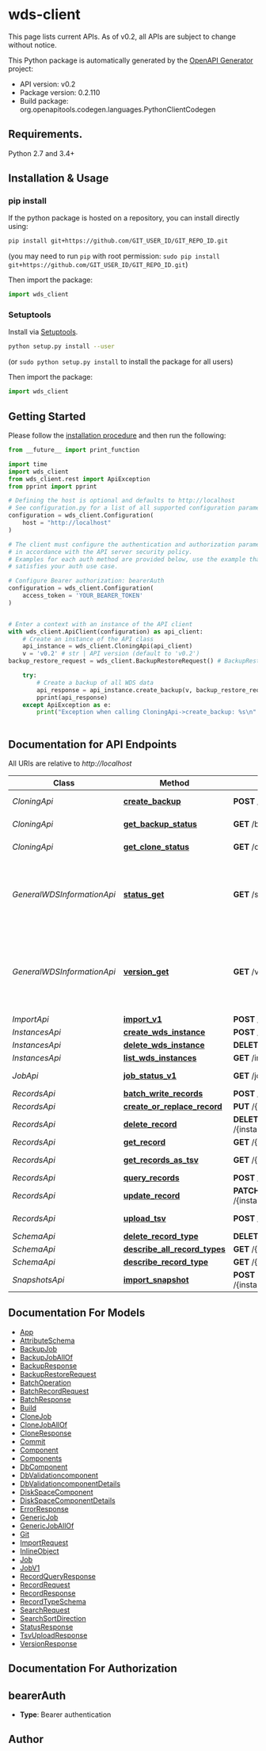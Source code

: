 # wds-client
This page lists current APIs.
As of v0.2, all APIs are subject to change without notice.


This Python package is automatically generated by the [OpenAPI Generator](https://openapi-generator.tech) project:

- API version: v0.2
- Package version: 0.2.110
- Build package: org.openapitools.codegen.languages.PythonClientCodegen

## Requirements.

Python 2.7 and 3.4+

## Installation & Usage
### pip install

If the python package is hosted on a repository, you can install directly using:

```sh
pip install git+https://github.com/GIT_USER_ID/GIT_REPO_ID.git
```
(you may need to run `pip` with root permission: `sudo pip install git+https://github.com/GIT_USER_ID/GIT_REPO_ID.git`)

Then import the package:
```python
import wds_client
```

### Setuptools

Install via [Setuptools](http://pypi.python.org/pypi/setuptools).

```sh
python setup.py install --user
```
(or `sudo python setup.py install` to install the package for all users)

Then import the package:
```python
import wds_client
```

## Getting Started

Please follow the [installation procedure](#installation--usage) and then run the following:

```python
from __future__ import print_function

import time
import wds_client
from wds_client.rest import ApiException
from pprint import pprint

# Defining the host is optional and defaults to http://localhost
# See configuration.py for a list of all supported configuration parameters.
configuration = wds_client.Configuration(
    host = "http://localhost"
)

# The client must configure the authentication and authorization parameters
# in accordance with the API server security policy.
# Examples for each auth method are provided below, use the example that
# satisfies your auth use case.

# Configure Bearer authorization: bearerAuth
configuration = wds_client.Configuration(
    access_token = 'YOUR_BEARER_TOKEN'
)


# Enter a context with an instance of the API client
with wds_client.ApiClient(configuration) as api_client:
    # Create an instance of the API class
    api_instance = wds_client.CloningApi(api_client)
    v = 'v0.2' # str | API version (default to 'v0.2')
backup_restore_request = wds_client.BackupRestoreRequest() # BackupRestoreRequest | A backup request

    try:
        # Create a backup of all WDS data
        api_response = api_instance.create_backup(v, backup_restore_request)
        pprint(api_response)
    except ApiException as e:
        print("Exception when calling CloningApi->create_backup: %s\n" % e)
    
```

## Documentation for API Endpoints

All URIs are relative to *http://localhost*

Class | Method | HTTP request | Description
------------ | ------------- | ------------- | -------------
*CloningApi* | [**create_backup**](docs/CloningApi.md#create_backup) | **POST** /backup/{v} | Create a backup of all WDS data
*CloningApi* | [**get_backup_status**](docs/CloningApi.md#get_backup_status) | **GET** /backup/{v}/{trackingId} | Check status of a WDS data backup
*CloningApi* | [**get_clone_status**](docs/CloningApi.md#get_clone_status) | **GET** /clone/{v} | Check status of a WDS data clone
*GeneralWDSInformationApi* | [**status_get**](docs/GeneralWDSInformationApi.md#status_get) | **GET** /status | Gets health status for WDS -- generated via Spring Boot Actuator (see https://docs.spring.io/spring-boot/docs/current/actuator-api/htmlsingle/#health for details)
*GeneralWDSInformationApi* | [**version_get**](docs/GeneralWDSInformationApi.md#version_get) | **GET** /version | Gets related git and build version info for WDS -- generated via Spring Boot Actuator (see https://docs.spring.io/spring-boot/docs/current/actuator-api/htmlsingle/#info for details)
*ImportApi* | [**import_v1**](docs/ImportApi.md#import_v1) | **POST** /{instanceUuid}/import/v1 | Import from a file
*InstancesApi* | [**create_wds_instance**](docs/InstancesApi.md#create_wds_instance) | **POST** /instances/{v}/{instanceid} | Create an instance
*InstancesApi* | [**delete_wds_instance**](docs/InstancesApi.md#delete_wds_instance) | **DELETE** /instances/{v}/{instanceid} | Delete an instance
*InstancesApi* | [**list_wds_instances**](docs/InstancesApi.md#list_wds_instances) | **GET** /instances/{v} | List instances
*JobApi* | [**job_status_v1**](docs/JobApi.md#job_status_v1) | **GET** /job/v1/{jobId} | Get status of a long-running job.
*RecordsApi* | [**batch_write_records**](docs/RecordsApi.md#batch_write_records) | **POST** /{instanceid}/batch/{v}/{type} | Batch write records
*RecordsApi* | [**create_or_replace_record**](docs/RecordsApi.md#create_or_replace_record) | **PUT** /{instanceid}/records/{v}/{type}/{id} | Create or replace record
*RecordsApi* | [**delete_record**](docs/RecordsApi.md#delete_record) | **DELETE** /{instanceid}/records/{v}/{type}/{id} | Delete record
*RecordsApi* | [**get_record**](docs/RecordsApi.md#get_record) | **GET** /{instanceid}/records/{v}/{type}/{id} | Get record
*RecordsApi* | [**get_records_as_tsv**](docs/RecordsApi.md#get_records_as_tsv) | **GET** /{instanceid}/tsv/{v}/{type} | Retrieve all records in record type as tsv.
*RecordsApi* | [**query_records**](docs/RecordsApi.md#query_records) | **POST** /{instanceid}/search/{v}/{type} | Query records
*RecordsApi* | [**update_record**](docs/RecordsApi.md#update_record) | **PATCH** /{instanceid}/records/{v}/{type}/{id} | Update record
*RecordsApi* | [**upload_tsv**](docs/RecordsApi.md#upload_tsv) | **POST** /{instanceid}/tsv/{v}/{type} | Import records to a record type from a tsv file
*SchemaApi* | [**delete_record_type**](docs/SchemaApi.md#delete_record_type) | **DELETE** /{instanceid}/types/{v}/{type} | Delete record type
*SchemaApi* | [**describe_all_record_types**](docs/SchemaApi.md#describe_all_record_types) | **GET** /{instanceid}/types/{v} | Describe all record types
*SchemaApi* | [**describe_record_type**](docs/SchemaApi.md#describe_record_type) | **GET** /{instanceid}/types/{v}/{type} | Describe record type
*SnapshotsApi* | [**import_snapshot**](docs/SnapshotsApi.md#import_snapshot) | **POST** /{instanceid}/snapshots/{v}/{snapshotid} | Import a snapshot from Terra Data Repo


## Documentation For Models

 - [App](docs/App.md)
 - [AttributeSchema](docs/AttributeSchema.md)
 - [BackupJob](docs/BackupJob.md)
 - [BackupJobAllOf](docs/BackupJobAllOf.md)
 - [BackupResponse](docs/BackupResponse.md)
 - [BackupRestoreRequest](docs/BackupRestoreRequest.md)
 - [BatchOperation](docs/BatchOperation.md)
 - [BatchRecordRequest](docs/BatchRecordRequest.md)
 - [BatchResponse](docs/BatchResponse.md)
 - [Build](docs/Build.md)
 - [CloneJob](docs/CloneJob.md)
 - [CloneJobAllOf](docs/CloneJobAllOf.md)
 - [CloneResponse](docs/CloneResponse.md)
 - [Commit](docs/Commit.md)
 - [Component](docs/Component.md)
 - [Components](docs/Components.md)
 - [DbComponent](docs/DbComponent.md)
 - [DbValidationcomponent](docs/DbValidationcomponent.md)
 - [DbValidationcomponentDetails](docs/DbValidationcomponentDetails.md)
 - [DiskSpaceComponent](docs/DiskSpaceComponent.md)
 - [DiskSpaceComponentDetails](docs/DiskSpaceComponentDetails.md)
 - [ErrorResponse](docs/ErrorResponse.md)
 - [GenericJob](docs/GenericJob.md)
 - [GenericJobAllOf](docs/GenericJobAllOf.md)
 - [Git](docs/Git.md)
 - [ImportRequest](docs/ImportRequest.md)
 - [InlineObject](docs/InlineObject.md)
 - [Job](docs/Job.md)
 - [JobV1](docs/JobV1.md)
 - [RecordQueryResponse](docs/RecordQueryResponse.md)
 - [RecordRequest](docs/RecordRequest.md)
 - [RecordResponse](docs/RecordResponse.md)
 - [RecordTypeSchema](docs/RecordTypeSchema.md)
 - [SearchRequest](docs/SearchRequest.md)
 - [SearchSortDirection](docs/SearchSortDirection.md)
 - [StatusResponse](docs/StatusResponse.md)
 - [TsvUploadResponse](docs/TsvUploadResponse.md)
 - [VersionResponse](docs/VersionResponse.md)


## Documentation For Authorization


## bearerAuth

- **Type**: Bearer authentication


## Author




